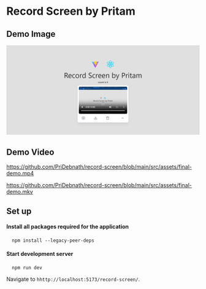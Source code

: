 # Record Screen by Pritam

## Demo Image
<div style="width:100%;">
<a href="https://pridebnath.github.io/record-screen/">
<img src="./src/assets/final-demo.png">
</a>
</div>

## Demo Video
https://github.com/PriDebnath/record-screen/blob/main/src/assets/final-demo.mp4

https://github.com/PriDebnath/record-screen/blob/main/src/assets/final-demo.mkv

## Set up

#### Install all packages required for the application

```
  npm install --legacy-peer-deps
```

#### Start development server

```
  npm run dev
```

Navigate to `hhttp://localhost:5173/record-screen/`.
